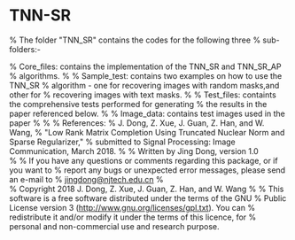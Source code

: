 # TNN-SR

% The folder "TNN_SR" contains the codes for the following three
% sub-folders:-

% Core_files: contains the implementation of the TNN_SR and TNN_SR_AP
% algorithms.
%
% Sample_test: contains two examples on how to use the TNN_SR
% algorithm - one for recovering images with random masks,and other for 
% recovering images with text masks.
%
% Test_files: containts the comprehensive tests performed for generating
% the results in the paper referenced below.
%
% Image_data: contains test images used in the paper
%
%
% References:
% J. Dong, Z. Xue, J. Guan, Z. Han, and W. Wang,
% "Low Rank Matrix Completion Using Truncated Nuclear Norm and Sparse Regularizer,"
% submitted to Signal Processing: Image Communication, March 2018.
%
% Written by Jing Dong, version 1.0                                    
%
% If you have any questions or comments regarding this package, or if you want to 
% report any bugs or unexpected error messages, please send an e-mail to
% jingdong@njtech.edu.cn
%     
% Copyright 2018 J. Dong, Z. Xue, J. Guan, Z. Han, and W. Wang
% 
% This software is a free software distributed under the terms of the GNU 
% Public License version 3 (http://www.gnu.org/licenses/gpl.txt). You can 
% redistribute it and/or modify it under the terms of this licence, for 
% personal and non-commercial use and research purpose.
